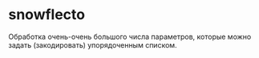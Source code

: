 # snowflecto
Обработка очень-очень большого числа параметров, которые можно задать (закодировать) упорядоченным списком.
